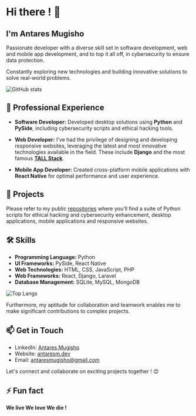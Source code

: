 
# Hi there ! 👋 

## I'm Antares Mugisho

Passionate developer with a diverse skill set in software development, web and mobile app development, and to top it all off, in cybersecurity to ensure data protection.

Constantly exploring new technologies and building innovative solutions to solve real-world problems.

![GitHub stats](https://github-readme-stats-eight-xi-41.vercel.app/api?username=antaresmugisho&show_icons=true&include_all_commits=false&theme=tokyonight&border_radius=8&border_color=A012FF&custom_title=My%20Github%20stats)

## 💼 Professional Experience

- **Software Developer:** Developed desktop solutions using **Python** and **PySide**, including cybersecurity scripts and ethical hacking tools.

- **Web Developer:** I've had the privilege of designing and developing responsive websites, leveraging the latest and most innovative technologies available in the field. These include **Django** and the most famous [**TALL Stack**](https://tallstack.dev).

- **Mobile App Developer:** Created cross-platform mobile applications with **React Native** for optimal performance and user experience.

## 🚀 Projects

Please refer to my public [repositories](https://github.com/AntaresMugisho?tab=repositories) where you'll find a suite of Python scripts for ethical hacking and cybersecurity enhancement, desktop applications, mobile applications and responsive websites.

<!--![Repository Card](https://github-readme-stats-eight-xi-41.vercel.app/api/pin/?username=antaresmugisho&repo=hiking&theme=transparent&border_color=555555)-->

## 🛠️ Skills

- **Programming Language:** Python
- **UI Frameworks:** PySide, React Native
- **Web Technologies:** HTML, CSS, JavaScript, PHP
- **Web Frameworks:** React, Django, Laravel
- **Database Management:** SQLite, MySQL, MongoDB

![Top Langs](https://github-readme-stats-eight-xi-41.vercel.app/api/top-langs/?username=antaresmugisho&layout=compact&hide=hack,css&theme=tokyonight&border_radius=8&border_color=A012FF)

Furthermore, my aptitude for collaboration and teamwork enables me to make significant contributions to complex projects.

## 📫 Get in Touch

- LinkedIn: [Antares Mugisho](https://www.linkedin.com/in/antares-mugisho-5803b6233)
- Website: [antaresm.dev](https://antaresmugisho.vercel.app)
- Email: [antaresmugisho@gmail.com](mailto:antaresmugisho@gmail.com)

Let's connect and collaborate on exciting projects together ! 😊

## ⚡ Fun fact 

**We live We love We die !**
